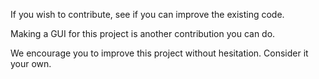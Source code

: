 If you wish to contribute, see if you can improve the existing code.

Making a GUI for this project is another contribution you can do.

We encourage you to improve this project without hesitation. Consider it your own.

